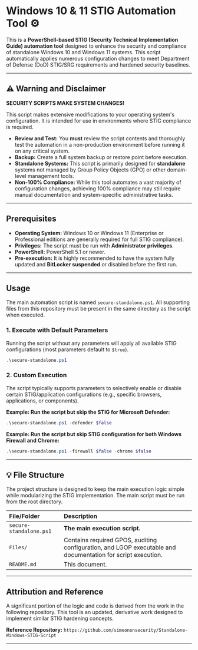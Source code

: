 # Windows 10 & 11 STIG Automation Tool ⚙️

This is a **PowerShell-based STIG (Security Technical Implementation Guide) automation tool** designed to enhance the security and compliance of standalone Windows 10 and Windows 11 systems. This script automatically applies numerous configuration changes to meet Department of Defense (DoD) STIG/SRG requirements and hardened security baselines.

-----

## ⚠️ Warning and Disclaimer

**SECURITY SCRIPTS MAKE SYSTEM CHANGES\!**

This script makes extensive modifications to your operating system's configuration. It is intended for use in environments where STIG compliance is required.

  * **Review and Test:** You **must** review the script contents and thoroughly test the automation in a non-production environment before running it on any critical system.
  * **Backup:** Create a full system backup or restore point before execution.
  * **Standalone Systems:** This script is primarily designed for **standalone** systems not managed by Group Policy Objects (GPO) or other domain-level management tools.
  * **Non-100% Compliance:** While this tool automates a vast majority of configuration changes, achieving 100% compliance may still require manual documentation and system-specific administrative tasks.

-----

## Prerequisites

  * **Operating System:** Windows 10 or Windows 11 (Enterprise or Professional editions are generally required for full STIG compliance).
  * **Privileges:** The script must be run with **Administrator privileges**.
  * **PowerShell:** PowerShell 5.1 or newer.
  * **Pre-execution:** It is highly recommended to have the system fully updated and **BitLocker suspended** or disabled before the first run.

-----

## Usage

The main automation script is named `secure-standalone.ps1`. All supporting files from this repository must be present in the same directory as the script when executed.

### 1\. Execute with Default Parameters

Running the script without any parameters will apply all available STIG configurations (most parameters default to `$true`).

```powershell
.\secure-standalone.ps1
```

### 2\. Custom Execution

The script typically supports parameters to selectively enable or disable certain STIG/application configurations (e.g., specific browsers, applications, or components).

**Example: Run the script but skip the STIG for Microsoft Defender:**

```powershell
.\secure-standalone.ps1 -defender $false
```

**Example: Run the script but skip STIG configuration for both Windows Firewall and Chrome:**

```powershell
.\secure-standalone.ps1 -firewall $false -chrome $false
```

-----

## 💡 File Structure

The project structure is designed to keep the main execution logic simple while modularizing the STIG implementation. The main script must be run from the root directory.

| File/Folder | Description |
| :--- | :--- |
| `secure-standalone.ps1` | **The main execution script.** |
| `Files/` | Contains required GPOS, auditing configuration, and LGOP executable and documentation for script execution. |
| `README.md` | This document. |

-----

## Attribution and Reference

A significant portion of the logic and code is derived from the work in the following repository. This tool is an updated, derivative work designed to implement similar STIG hardening concepts.

**Reference Repository:**
`https://github.com/simeononsecurity/Standalone-Windows-STIG-Script`

-----